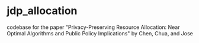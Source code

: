# jdp_allocation
codebase for the paper "Privacy-Preserving Resource Allocation: Near Optimal Algorithms and Public Policy Implications" by Chen, Chua, and Jose
